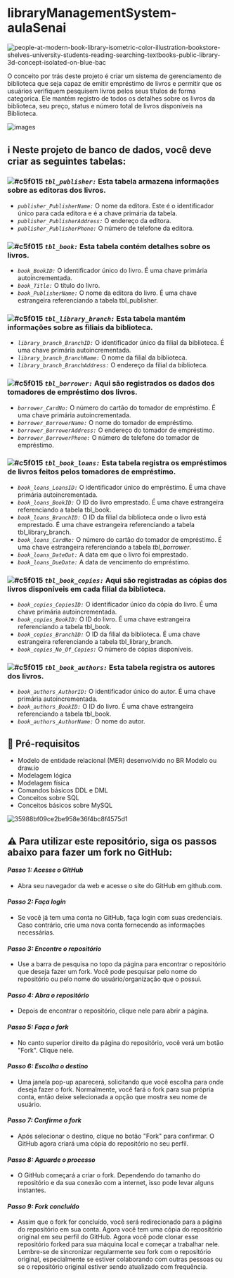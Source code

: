 # libraryManagementSystem-aulaSenai


![people-at-modern-book-library-isometric-color-illustration-bookstore-shelves-university-students-reading-searching-textbooks-public-library-3d-concept-isolated-on-blue-bac](https://github.com/EduardoVitorInocencio/libraryManagementSystem-aulaSenai/assets/136349773/124e0bfc-56cd-4472-bb53-e43e4ca7841c)

O conceito por trás deste projeto é criar um sistema de gerenciamento de biblioteca que seja
capaz de emitir empréstimo de livros e permitir que os usuários verifiquem pesquisem livros pelos seus títulos de forma
categorica. Ele mantém registro de todos os detalhes sobre os livros da biblioteca, seu
preço, status e número total de livros disponíveis na Biblioteca.





![images](https://github.com/EduardoVitorInocencio/libraryManagementSystem-aulaSenai/assets/136349773/87c261b4-c666-4967-a131-9390c827a512)




  
##  ℹ️ Neste projeto de banco de dados, você deve criar as seguintes tabelas:


### ![#c5f015](https://via.placeholder.com/15/c5f015/000000?text=+)  _`tbl_publisher:`_ Esta tabela armazena informações sobre as editoras dos livros.


- _```publisher_PublisherName:```_ O nome da editora. Este é o identificador único para cada editora e é a chave primária da tabela.
- _```publisher_PublisherAddress:```_ O endereço da editora.
- _```publisher_PublisherPhone:```_ O número de telefone da editora.

### ![#c5f015](https://via.placeholder.com/15/c5f015/000000?text=+)   _`tbl_book:`_ Esta tabela contém detalhes sobre os livros.

- _```book_BookID:```_ O identificador único do livro. É uma chave primária autoincrementada.
- _```book_Title:```_ O título do livro.
- _```book_PublisherName:```_ O nome da editora do livro. É uma chave estrangeira referenciando a tabela tbl_publisher.

### ![#c5f015](https://via.placeholder.com/15/c5f015/000000?text=+)    _`tbl_library_branch:`_ Esta tabela mantém informações sobre as filiais da biblioteca.

- _```library_branch_BranchID:```_ O identificador único da filial da biblioteca. É uma chave primária autoincrementada.
- _```library_branch_BranchName:```_ O nome da filial da biblioteca.
- _```library_branch_BranchAddress:```_ O endereço da filial da biblioteca.

### ![#c5f015](https://via.placeholder.com/15/c5f015/000000?text=+)  _`tbl_borrower:`_ Aqui são registrados os dados dos tomadores de empréstimo dos livros.

- _```borrower_CardNo:```_ O número do cartão do tomador de empréstimo. É uma chave primária autoincrementada.
- _```borrower_BorrowerName:```_ O nome do tomador de empréstimo.
- _```borrower_BorrowerAddress:```_ O endereço do tomador de empréstimo.
- _```borrower_BorrowerPhone:```_ O número de telefone do tomador de empréstimo.

### ![#c5f015](https://via.placeholder.com/15/c5f015/000000?text=+)   _`tbl_book_loans:`_ Esta tabela registra os empréstimos de livros feitos pelos tomadores de empréstimo.

- _```book_loans_LoansID:```_ O identificador único do empréstimo. É uma chave primária autoincrementada.
- _```book_loans_BookID:```_ O ID do livro emprestado. É uma chave estrangeira referenciando a tabela tbl_book.
- _```book_loans_BranchID:```_ O ID da filial da biblioteca onde o livro está emprestado. É uma chave estrangeira referenciando a tabela tbl_library_branch.
- _```book_loans_CardNo:```_ O número do cartão do tomador de empréstimo. É uma chave estrangeira referenciando a tabela _tbl_borrower_.
- _```book_loans_DateOut:```_ A data em que o livro foi emprestado.
- _```book_loans_DueDate:```_ A data de vencimento do empréstimo.

### ![#c5f015](https://via.placeholder.com/15/c5f015/000000?text=+)  _`tbl_book_copies:`_ Aqui são registradas as cópias dos livros disponíveis em cada filial da biblioteca.

- _```book_copies_CopiesID:```_ O identificador único da cópia do livro. É uma chave primária autoincrementada.
- _```book_copies_BookID:```_ O ID do livro. É uma chave estrangeira referenciando a tabela tbl_book.
- _```book_copies_BranchID:```_ O ID da filial da biblioteca. É uma chave estrangeira referenciando a tabela tbl_library_branch.
- _```book_copies_No_Of_Copies:```_ O número de cópias disponíveis.

### ![#c5f015](https://via.placeholder.com/15/c5f015/000000?text=+)  _`tbl_book_authors:`_ Esta tabela registra os autores dos livros.

- _```book_authors_AuthorID:```_ O identificador único do autor. É uma chave primária autoincrementada.
- _```book_authors_BookID:```_  O ID do livro. É uma chave estrangeira referenciando a tabela tbl_book.
- _```book_authors_AuthorName:```_ O nome do autor.


## 📄 Pré-requisitos

 - Modelo de entidade relacional (MER) desenvolvido no BR Modelo ou draw.io
 - Modelagem lógica
 - Modelagem física
 - Comandos básicos DDL e DML
 - Conceitos sobre SQL
 - Conceitos básicos sobre MySQL



![35988bf09ce2be958e36f4bc8f4575d1](https://github.com/EduardoVitorInocencio/libraryManagementSystem-aulaSenai/assets/136349773/86a546b7-6ad4-46ed-9a73-9d6dc5c38c0a)


## ⚠️ Para utilizar este repositório, siga os passos abaixo para fazer um fork no GitHub:

#### _Passo 1: Acesse o GitHub_

 - Abra seu navegador da web e acesse o site do GitHub em github.com.

#### _Passo 2: Faça login_

 - Se você já tem uma conta no GitHub, faça login com suas credenciais.
Caso contrário, crie uma nova conta fornecendo as informações necessárias.


#### _Passo 3: Encontre o repositório_

 - Use a barra de pesquisa no topo da página para encontrar o repositório que deseja fazer um fork. Você pode pesquisar pelo nome do repositório ou pelo nome do usuário/organização que o possui.

#### _Passo 4: Abra o repositório_

 - Depois de encontrar o repositório, clique nele para abrir a página.


#### _Passo 5: Faça o fork_

 - No canto superior direito da página do repositório, você verá um botão "Fork". Clique nele.


#### _Passo 6: Escolha o destino_

 - Uma janela pop-up aparecerá, solicitando que você escolha para onde deseja fazer o fork. Normalmente, você fará o fork para sua própria conta, então deixe selecionada a opção que mostra seu nome de usuário.


#### _Passo 7: Confirme o fork_

 - Após selecionar o destino, clique no botão "Fork" para confirmar. O GitHub agora criará uma cópia do repositório no seu perfil.


#### _Passo 8: Aguarde o processo_

 - O GitHub começará a criar o fork. Dependendo do tamanho do repositório e da sua conexão com a internet, isso pode levar alguns instantes.


#### _Passo 9: Fork concluído_

 - Assim que o fork for concluído, você será redirecionado para a página do repositório em sua conta. Agora você tem uma cópia do repositório original em seu perfil do GitHub.
Agora você pode clonar esse repositório forked para sua máquina local e começar a trabalhar nele. Lembre-se de sincronizar regularmente seu fork com o repositório original, especialmente se estiver colaborando com outras pessoas ou se o repositório original estiver sendo atualizado com frequência.
